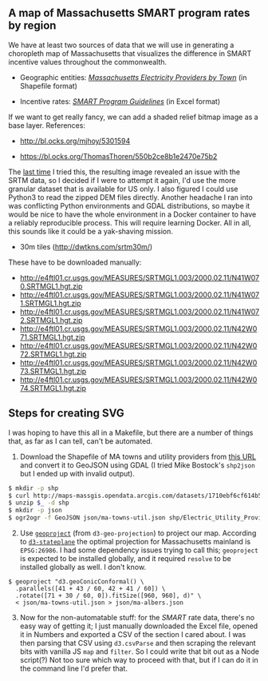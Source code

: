 ## A map of Massachusetts SMART program rates by region

We have at least two sources of data that we will use in generating a choropleth map of Massachusetts that visualizes the difference in SMART incentive values throughout the commonwealth.

- Geographic entities: [_Massachusetts Electricity Providers by Town_](http://maps-massgis.opendata.arcgis.com/datasets/1710ebf6cf614b5fa97c0a269cece375_0) (in Shapefile format)

- Incentive rates: [_SMART Program Guidelines_](https://www.mass.gov/info-details/solar-massachusetts-renewable-target-smart-program#smart-program-guidelines-) (in Excel format)

If we want to get really fancy, we can add a shaded relief bitmap image as a base layer. References:

- http://bl.ocks.org/mjhoy/5301594

- https://bl.ocks.org/ThomasThoren/550b2ce8b1e2470e75b2

The [last time](https://github.com/ptrfrncsmrph/mass-map) I tried this, the resulting image revealed an issue with the SRTM data, so I decided if I were to attempt it again, I'd use the more granular dataset that is available for US only. I also figured I could use Python3 to read the zipped DEM files directly. Another headache I ran into was conflicting Python environments and GDAL distributions, so maybe it would be nice to have the whole environment in a Docker container to have a reliably reproducible process. This will require learning Docker. All in all, this sounds like it could be a yak-shaving mission.

- 30m tiles (http://dwtkns.com/srtm30m/)

These have to be downloaded manually:

- http://e4ftl01.cr.usgs.gov/MEASURES/SRTMGL1.003/2000.02.11/N41W070.SRTMGL1.hgt.zip
- http://e4ftl01.cr.usgs.gov/MEASURES/SRTMGL1.003/2000.02.11/N41W071.SRTMGL1.hgt.zip
- http://e4ftl01.cr.usgs.gov/MEASURES/SRTMGL1.003/2000.02.11/N41W072.SRTMGL1.hgt.zip
- http://e4ftl01.cr.usgs.gov/MEASURES/SRTMGL1.003/2000.02.11/N42W071.SRTMGL1.hgt.zip
- http://e4ftl01.cr.usgs.gov/MEASURES/SRTMGL1.003/2000.02.11/N42W072.SRTMGL1.hgt.zip
- http://e4ftl01.cr.usgs.gov/MEASURES/SRTMGL1.003/2000.02.11/N42W073.SRTMGL1.hgt.zip
- http://e4ftl01.cr.usgs.gov/MEASURES/SRTMGL1.003/2000.02.11/N42W074.SRTMGL1.hgt.zip

## Steps for creating SVG

I was hoping to have this all in a Makefile, but there are a number of things that, as far as I can tell, can't be automated. 

1. Download the Shapefile of MA towns and utility providers from [this URL](http://maps-massgis.opendata.arcgis.com/datasets/1710ebf6cf614b5fa97c0a269cece375_0) and convert it to GeoJSON using GDAL (I tried Mike Bostock's `shp2json` but I ended up with invalid output).
```bash
$ mkdir -p shp
$ curl http://maps-massgis.opendata.arcgis.com/datasets/1710ebf6cf614b5fa97c0a269cece375_0.zip -o shp/ma-towns-util.zip
$ unzip $_ -d shp
$ mkdir -p json
$ ogr2ogr -f GeoJSON json/ma-towns-util.json shp/Electric_Utility_Providers_in_Massachusetts.shp
```
2. Use [`geoproject`](https://github.com/d3/d3-geo-projection/blob/master/README.md#geoproject) (from `d3-geo-projection`) to project our map. According to [`d3-stateplane`](https://github.com/veltman/d3-stateplane#nad83--massachusetts-mainland-epsg26986) the optimal projection for Massachusetts mainland is `EPSG:26986`. I had some dependency issues trying to call this; `geoproject` is expected to be installed globally, and it required `resolve` to be installed globally as well. I don't know.
```
$ geoproject "d3.geoConicConformal() \
  .parallels([41 + 43 / 60, 42 + 41 / 60]) \
  .rotate([71 + 30 / 60, 0]).fitSize([960, 960], d)" \
  < json/ma-towns-util.json > json/ma-albers.json
```

3. Now for the non-automatable stuff: for the _SMART_ rate data, there's no easy way of getting it; I just manually downloaded the Excel file, opened it in Numbers and exported a CSV of the section I cared about. I was then parsing that CSV using `d3.csvParse` and then scraping the relevant bits with vanilla JS `map` and `filter`. So I could write that bit out as a Node script(?) Not too sure which way to proceed with that, but if I can do it in the command line I'd prefer that.